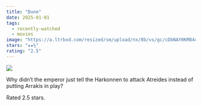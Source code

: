 ```yaml
---
title: "Dune"
date: 2025-01-01
tags:
  - recently-watched
  - movies
image: "https://a.ltrbxd.com/resized/sm/upload/nx/8b/vs/gc/cDbNAY0KM84cxXhmj8f0dLWza3t-0-600-0-900-crop.jpg?v=49eed12751"
stars: "★★½"
rating: "2.5"
---
```


<div class="letterboxd-movie-data-content">
   <p><img src="https://a.ltrbxd.com/resized/sm/upload/nx/8b/vs/gc/cDbNAY0KM84cxXhmj8f0dLWza3t-0-600-0-900-crop.jpg?v=49eed12751"/></p> <p>Why didn’t the emperor just tell the Harkonnen to attack Atreides instead of putting Arrakis in play?</p> 
  <p>Rated 2.5 stars.<p>
  <div class="float-clear"></div>
</div>
